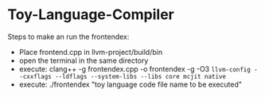 # Toy-Language-Compiler

Steps to make an run the frontendex:  
- Place frontend.cpp in llvm-project/build/bin  
- open the terminal in the same directory  
- execute: clang++ -g frontendex.cpp -o frontendex -g -O3 `llvm-config --cxxflags --ldflags --system-libs --libs core mcjit native`
- execute: ./frontendex "toy language code file name to be executed"  
